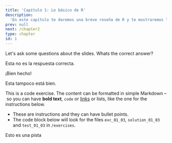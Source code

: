 ```yaml
---
title: 'Capítulo 1: Lo básico de R'
description:
  'En este capítulo te daremos una breve reseña de R y te mostraremos los conceptos básicos más importantes que utilizarás al trabajar con datos.'
prev: null
next: /chapter2
type: chapter
id: 1
---
```


<exercise id="1" title="Introducción" type="slides">

<slides source="chapter1_01_introduccion">
</slides>

</exercise>

<exercise id="2" title="Empezando">

Let's ask some questions about the slides. Whats the correct answer?

<choice>
<opt text="Respuesta uno">

Esta no es la respuesta correcta.

</opt>

<opt text="Respuesta dos" correct="true">

¡Bien hecho!

</opt>

<opt text="Respuesta tres">

Esta tampoco está bien.

</opt>
</choice>

</exercise>

<exercise id="3" title="Primeros pasos">

This is a code exercise. The content can be formatted in simple Markdown – so
you can have **bold text**, `code` or [links](https://spacy.io) or lists, like
the one for the instructions below.

- These are instructions and they can have bullet points.
- The code block below will look for the files `exc_01_03`, `solution_01_03` and
  `test_01_03` in `/exercises`.

<codeblock id="01_03">

Esto es una pista

</codeblock>

</exercise>
